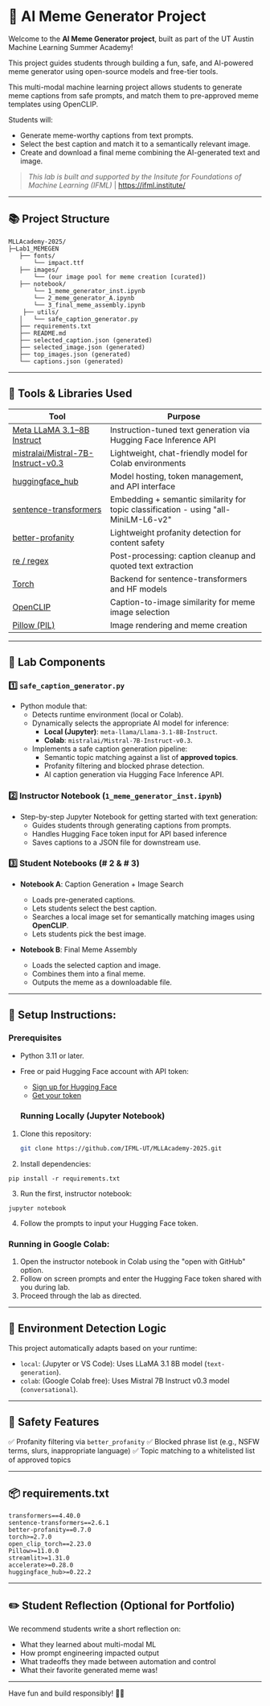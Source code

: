 
# 🤖 AI Meme Generator Project

Welcome to the **AI Meme Generator project**, built as part of the UT Austin Machine Learning Summer Academy! 

This project guides students through building a fun, safe, and AI-powered meme generator using open-source models and free-tier tools.

This multi-modal machine learning project allows students to generate meme captions from safe prompts, and match them to pre-approved meme templates using OpenCLIP.

Students will:
- Generate meme-worthy captions from text prompts.
- Select the best caption and match it to a semantically relevant image.
- Create and download a final meme combining the AI-generated text and image.

> _This lab is built and supported by the Insitute for Foundations of Machine Learning (IFML)_ | https://ifml.institute/

---

## 📚 Project Structure

```
MLLAcademy-2025/
├─Lab1_MEMEGEN
   ├── fonts/
       └── impact.ttf
   ├── images/
       └── (our image pool for meme creation [curated])
   ├── notebook/
       └── 1_meme_generator_inst.ipynb
       └── 2_meme_generator_A.ipynb
       └── 3_final_meme_assembly.ipynb
    ├── utils/
   │   └── safe_caption_generator.py
   ├── requirements.txt
   ├── README.md
   ├── selected_caption.json (generated)
   ├── selected_image.json (generated)
   ├── top_images.json (generated)
   └── captions.json (generated)
```

---

## 🧰 Tools & Libraries Used

| Tool | Purpose |
|------|---------|
| [Meta LLaMA 3.1–8B Instruct](https://huggingface.co/meta-llama/Llama-3.1-8B-Instruct) | Instruction-tuned text generation via Hugging Face Inference API |
| [mistralai/Mistral-7B-Instruct-v0.3](https://huggingface.co/mistralai/Mistral-7B-Instruct-v0.3) | Lightweight, chat-friendly model for Colab environments |
| [huggingface_hub](https://github.com/huggingface/huggingface_hub) | Model hosting, token management, and API interface |
| [sentence-transformers](https://www.sbert.net/) | Embedding + semantic similarity for topic classification - using "all-MiniLM-L6-v2" |
| [better-profanity](https://github.com/surge-ai/better-profanity) | Lightweight profanity detection for content safety |
| [re / regex](https://docs.python.org/3/library/re.html) | Post-processing: caption cleanup and quoted text extraction |
| [Torch](https://pytorch.org/) | Backend for sentence-transformers and HF models |
| [OpenCLIP](https://github.com/mlfoundations/open_clip) | Caption-to-image similarity for meme image selection |
| [Pillow (PIL)](https://python-pillow.org/) | Image rendering and meme creation |

---
## 🧠 Lab Components

### 1️⃣ `safe_caption_generator.py`
- Python module that:
  - Detects runtime environment (local or Colab).
  - Dynamically selects the appropriate AI model for inference:
    - **Local (Jupyter)**: `meta-llama/Llama-3.1-8B-Instruct`.
    - **Colab**: `mistralai/Mistral-7B-Instruct-v0.3`.
  - Implements a safe caption generation pipeline:
    - Semantic topic matching against a list of **approved topics**.
    - Profanity filtering and blocked phrase detection.
    - AI caption generation via Hugging Face Inference API.

### 2️⃣ Instructor Notebook (`1_meme_generator_inst.ipynb`)
- Step-by-step Jupyter Notebook for getting started with text generation:
  - Guides students through generating captions from prompts.
  - Handles Hugging Face token input for API based inference
  - Saves captions to a JSON file for downstream use.

### 3️⃣ Student Notebooks (# 2 & # 3)
- **Notebook A**: Caption Generation + Image Search
  - Loads pre-generated captions.
  - Lets students select the best caption.
  - Searches a local image set for semantically matching images using **OpenCLIP**.
  - Lets students pick the best image.

- **Notebook B**: Final Meme Assembly
  - Loads the selected caption and image.
  - Combines them into a final meme.
  - Outputs the meme as a downloadable file.

---

## 🧪 Setup Instructions:

### Prerequisites
- Python 3.11 or later.
- Free or paid Hugging Face account with API token:
  - [Sign up for Hugging Face](https://huggingface.co/join)
  - [Get your token](https://huggingface.co/settings/tokens)

  ### Running Locally (Jupyter Notebook)
1. Clone this repository:
   ```bash
   git clone https://github.com/IFML-UT/MLLAcademy-2025.git
   ```

2. Install dependencies:
```
pip install -r requirements.txt
```

3. Run the first, instructor notebook:
```
jupyter notebook
```

4. Follow the prompts to input your Hugging Face token.

### Running in Google Colab:
1. Open the instructor notebook in Colab using the "open with GitHub" option.
2. Follow on screen prompts and enter the Hugging Face token shared with you during lab.
3. Proceed through the lab as directed.

---

## 🔐 Environment Detection Logic
This project automatically adapts based on your runtime:
- `local`: (Jupyter or VS Code): Uses LLaMA 3.1 8B model (`text-generation`).
- `colab`: (Google Colab free): Uses Mistral 7B Instruct v0.3 model (`conversational`).

---

## 🚫 Safety Features
✅ Profanity filtering via `better_profanity`
✅ Blocked phrase list (e.g., NSFW terms, slurs, inappropriate language)
✅ Topic matching to a whitelisted list of approved topics

---

## 📦 requirements.txt


```
transformers==4.40.0
sentence-transformers==2.6.1
better-profanity==0.7.0
torch>=2.7.0
open_clip_torch==2.23.0
Pillow>=11.0.0
streamlit>=1.31.0
accelerate>=0.28.0
huggingface_hub>=0.22.2
```

---

## ✏️ Student Reflection (Optional for Portfolio)

We recommend students write a short reflection on:
- What they learned about multi-modal ML
- How prompt engineering impacted output
- What tradeoffs they made between automation and control
- What their favorite generated meme was!

---

Have fun and build responsibly! 🧠💡

